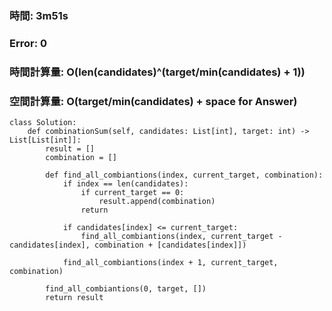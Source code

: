### 時間: 3m51s
### Error: 0
### 時間計算量: O(len(candidates)^(target/min(candidates) + 1))
### 空間計算量: O(target/min(candidates) + space for Answer)
```
class Solution:
    def combinationSum(self, candidates: List[int], target: int) -> List[List[int]]:
        result = []
        combination = []

        def find_all_combiantions(index, current_target, combination):
            if index == len(candidates):
                if current_target == 0:
                    result.append(combination)
                return

            if candidates[index] <= current_target:
                find_all_combiantions(index, current_target - candidates[index], combination + [candidates[index]])

            find_all_combiantions(index + 1, current_target, combination)

        find_all_combiantions(0, target, [])
        return result
```
